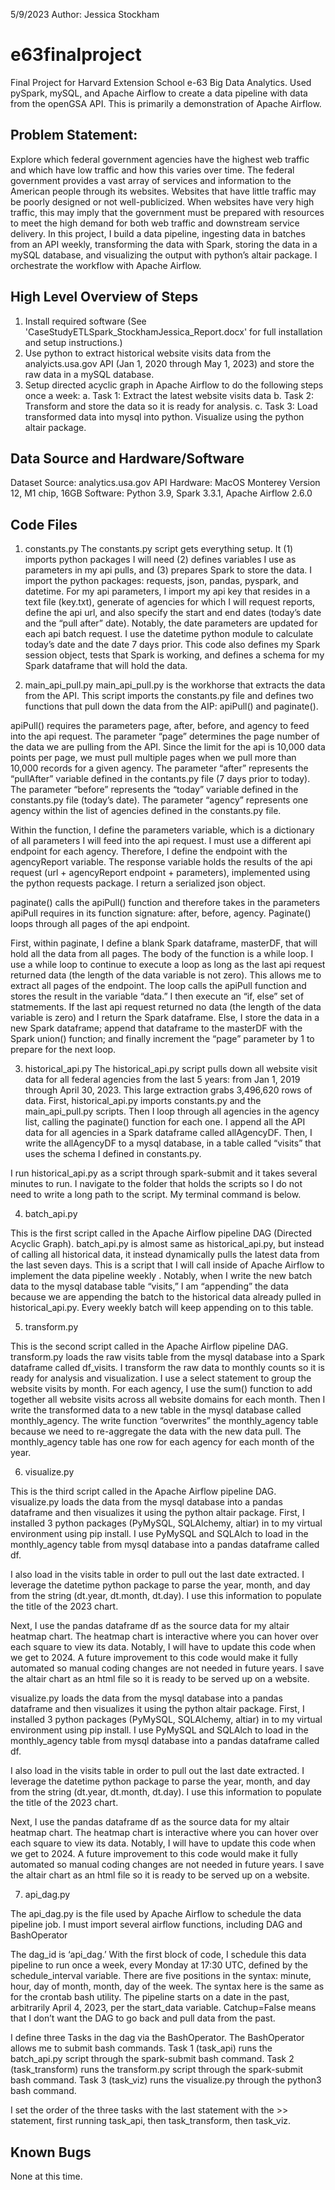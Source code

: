 5/9/2023
Author: Jessica Stockham

# e63finalproject
Final Project for Harvard Extension School e-63 Big Data Analytics. Used pySpark, mySQL, and Apache Airflow to create a data pipeline with data from the openGSA API. This is primarily a demonstration of Apache Airflow.

## Problem Statement: 
Explore which federal government agencies have the highest web traffic and which have low traffic and how this varies over time. The federal government provides a vast array of services and information to the American people through its websites. Websites that have little traffic may be poorly designed or not well-publicized. When websites have very high traffic, this may imply that the government must be prepared with resources to meet the high demand for both web traffic and downstream service delivery. In this project, I build a data pipeline, ingesting data in batches from an API weekly, transforming the data with Spark, storing the data in a mySQL database, and visualizing the output with python’s altair package. I orchestrate the workflow with Apache Airflow. 

## High Level Overview of Steps
1.	Install required software (See 'CaseStudyETLSpark_StockhamJessica_Report.docx' for full installation and setup instructions.)
2.	Use python to extract historical website visits data from the analyicts.usa.gov API (Jan 1, 2020 through May 1, 2023) and store the raw data in a mySQL database.
3.	Setup directed acyclic graph in Apache Airflow to do the following steps once a week:
a.	Task 1: Extract the latest website visits data 
b.	Task 2: Transform and store the data so it is ready for analysis.
c.	Task 3: Load transformed data into mysql into python. Visualize using the python altair package. 

## Data Source and Hardware/Software
Dataset Source: analytics.usa.gov API
Hardware: MacOS Monterey Version 12, M1 chip, 16GB
Software: Python 3.9, Spark 3.3.1, Apache Airflow 2.6.0

## Code Files

1. constants.py
The constants.py script gets everything setup. It (1) imports python packages I will need (2) defines variables I use as parameters in my api pulls, and (3) prepares Spark to store the data. I import the python packages: requests, json, pandas, pyspark, and datetime.  For my api parameters, I import my api key that resides in a text file (key.txt), generate of agencies for which I will request reports, define the api url, and also specify the start and end dates (today’s date and the “pull after” date). Notably, the date parameters are updated for each api batch request. I use the datetime python module to calculate today’s date and the date 7 days prior. This code also defines my Spark session object, tests that Spark is working, and defines a schema for my Spark dataframe that will hold the data. 

2. main_api_pull.py
main_api_pull.py is the workhorse that extracts the data from the API. This script imports the constants.py file and defines two functions that pull down the data from the AIP: apiPull() and paginate(). 

apiPull() requires the parameters page, after, before, and agency to feed into the api request. The parameter “page” determines the page number of the data we are pulling from the API. Since the limit for the api is 10,000 data points per page, we must pull multiple pages when we pull more than 10,000 records for a given agency. The parameter “after” represents the “pullAfter” variable defined in the contants.py file (7 days prior to today). The parameter “before” represents the “today” variable defined in the constants.py file (today’s date). The parameter “agency” represents one agency within the list of agencies defined in the constants.py file. 

Within the function, I define the parameters variable, which is a dictionary of all parameters I will feed into the api request. I must use a different api endpoint for each agency. Therefore, I define the endpoint with the agencyReport variable. The response variable holds the results of the api request (url + agencyReport endpoint + parameters), implemented using the python requests package. I return a serialized json object.

paginate() calls the apiPull() function and therefore takes in the parameters apiPull requires in its function signature: after, before, agency.  Paginate() loops through all pages of the api endpoint. 

First, within paginate, I define a blank Spark dataframe, masterDF, that will hold all the data from all pages. The body of the function is a while loop. I use a while loop to continue to execute a loop as long as the last api request returned data (the length of the data variable is not zero).  This allows me to extract all pages of the endpoint. The loop calls the apiPull function and stores the result in the variable “data.” I then execute an “if, else” set of statmements. If the last api request returned no data (the length of the data variable is zero) and I return the Spark dataframe. Else, I store the data in a new Spark dataframe; append that dataframe to the masterDF with the Spark union() function; and finally increment the “page” parameter by 1 to prepare for the next loop.


3. historical_api.py
The historical_api.py script pulls down all website visit data for all federal agencies from the last 5 years: from Jan 1, 2019 through April 30, 2023. This large extraction grabs 3,496,620 rows of data. First, historical_api.py imports constants.py and the main_api_pull.py scripts. Then I loop through all agencies in the agency list, calling the paginate() function for each one. I append all the API data for all agencies in a Spark dataframe called allAgencyDF. Then, I write the allAgencyDF to a mysql database, in a table called “visits” that uses the schema I defined in constants.py.

I run historical_api.py as a script through spark-submit and it takes several minutes to run. I navigate to the folder that holds the scripts so I do not need to write a long path to the script. My terminal command is below.



4. batch_api.py

This is the first script called in the Apache Airflow pipeline DAG (Directed Acyclic Graph). batch_api.py is almost same as historical_api.py, but instead of calling all historical data, it instead dynamically pulls the latest data from the last seven days. This is a script that I will call inside of Apache Airflow to implement the data pipeline weekly . Notably, when I write the new batch data to the mysql database table “visits,” I am “appending” the data because we are appending the batch to the historical data already pulled in historical_api.py. Every weekly batch will keep appending on to this table.

5. transform.py

This is the second script called in the Apache Airflow pipeline DAG. transform.py  loads the raw visits table from the mysql database into a Spark dataframe called df_visits. I transform the raw data to monthly counts so it is ready for analysis and visualization. I use a select statement to group the website visits by month.  For each agency, I use the sum() function to add together all website visits across all website domains for each month. Then I write the transformed data to a new table in the mysql database called monthly_agency. The write function “overwrites” the monthly_agency table because we need to re-aggregate the data with the new data pull. The monthly_agency table has one row for each agency for each month of the year.

6. visualize.py

This is the third script called in the Apache Airflow pipeline DAG. visualize.py loads the data from the mysql database into a pandas dataframe and then visualizes it using the python altair package. First, I installed 3 python packages (PyMySQL, SQLAlchemy, altiar) in to my virtual environment using pip install. I use PyMySQL and SQLAlch to load in the monthly_agency table from mysql database into a pandas dataframe called df.

I also load in the visits table in order to pull out the last date extracted. I leverage the datetime python package to parse the year, month, and day from the string (dt.year, dt.month, dt.day). I use this information to populate the title of the 2023 chart.

Next, I use the pandas dataframe df as the source data for my altair heatmap chart. The heatmap chart is interactive where you can hover over each square to view its data. Notably, I will have to update this code when we get to 2024. A future improvement to this code would make it fully automated so manual coding changes are not needed in future years. I save the altair chart as an html file so it is ready to be served up on a website. 

visualize.py loads the data from the mysql database into a pandas dataframe and then visualizes it using the python altair package. First, I installed 3 python packages (PyMySQL, SQLAlchemy, altiar) in to my virtual environment using pip install. I use PyMySQL and SQLAlch to load in the monthly_agency table from mysql database into a pandas dataframe called df.

I also load in the visits table in order to pull out the last date extracted. I leverage the datetime python package to parse the year, month, and day from the string (dt.year, dt.month, dt.day). I use this information to populate the title of the 2023 chart.

Next, I use the pandas dataframe df as the source data for my altair heatmap chart. The heatmap chart is interactive where you can hover over each square to view its data. Notably, I will have to update this code when we get to 2024. A future improvement to this code would make it fully automated so manual coding changes are not needed in future years. I save the altair chart as an html file so it is ready to be served up on a website.

7. api_dag.py

The api_dag.py is the file used by Apache Airflow to schedule the data pipeline job. I must import several airflow functions, including DAG and BashOperator

The dag_id is ‘api_dag.’ With the first block of code, I schedule this data pipeline to run once a week, every Monday at 17:30 UTC,  defined by the schedule_interval variable. There are five positions in the syntax: minute, hour, day of month, month, day of the week. The syntax here is the same as for the crontab bash utility. The pipeline starts on a date in the past, arbitrarily April 4, 2023, per the start_data variable. Catchup=False means that I don’t want the DAG to go back and pull data from the past.

I define three Tasks in the dag via the BashOperator. The BashOperator allows me to submit bash commands. Task 1 (task_api) runs the batch_api.py script through the spark-submit bash command. Task 2 (task_transform) runs the transform.py script through the spark-submit bash command. Task 3 (task_viz) runs the visualize.py through the python3 bash command. 

I set the order of the three tasks with the last statement with the >> statement, first running task_api, then task_transform, then task_viz.


## Known Bugs
None at this time.


